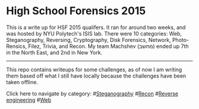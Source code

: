 High School Forensics 2015
===================


This is a write up for HSF 2015 qualifers. It ran for around two weeks, and was hosted by NYU Polytech's ISIS lab. There were 10 categories: Web, Steganography, Reversing, Cryptography, Disk Forensics, Network, Photo-Rensics, Filez, Trivia, and Recon.
My team Machshev (מחשב) ended up 7th in the North East, and 2nd in New York. 

----------
This repo contains writeups for some challenges, as of now I am writing them based off what I still have locally because the challenges have been taken offline. 

Click here to navigate by category:
#[Steganography](stego.md)
#[Recon](recon.md)
#[Reverse engineering](rev.md)
#[Web](web.md)
